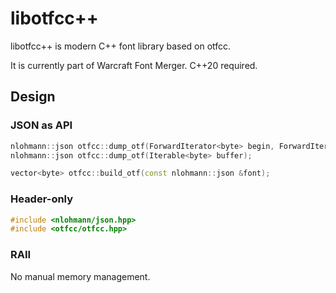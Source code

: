 # libotfcc++

libotfcc++ is modern C++ font library based on otfcc.

It is currently part of Warcraft Font Merger. C++20 required.

## Design

### JSON as API

```c++
nlohmann::json otfcc::dump_otf(ForwardIterator<byte> begin, ForwardIterator<byte> end);
nlohmann::json otfcc::dump_otf(Iterable<byte> buffer);

vector<byte> otfcc::build_otf(const nlohmann::json &font);
```

### Header-only

```c++
#include <nlohmann/json.hpp>
#include <otfcc/otfcc.hpp>
```

### RAII

No manual memory management.
